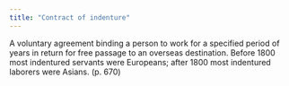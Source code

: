 ```yaml
---
title: "Contract of indenture"
---
```

A voluntary agreement binding a person to work for a specified period of years in return for free passage to an overseas destination. Before 1800 most indentured servants were Europeans; after 1800 most indentured laborers were Asians. (p. 670)

